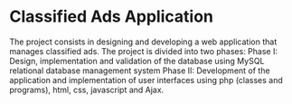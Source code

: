# Classified Ads Application
 The project consists in designing and developing a web application that manages classified ads. The project is divided into two phases: Phase I: Design, implementation and validation of the database using MySQL relational database management system Phase II: Development of the application and implementation of user interfaces using php (classes and programs), html, css, javascript and Ajax.
